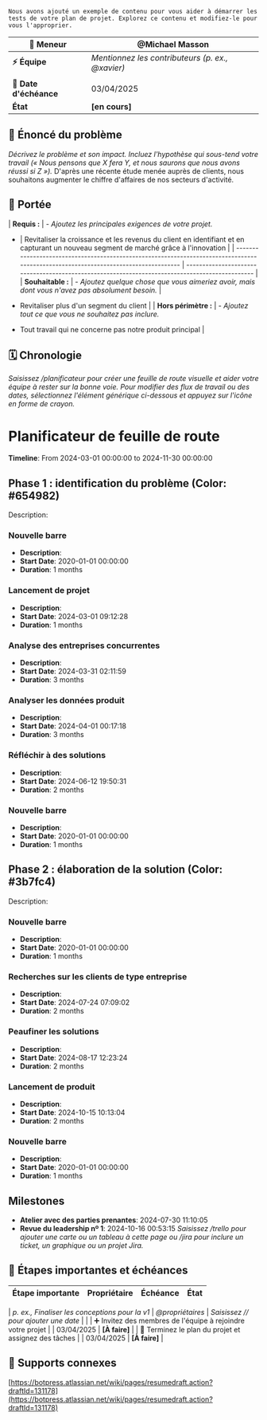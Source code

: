 ```info
Nous avons ajouté un exemple de contenu pour vous aider à démarrer les tests de votre plan de projet. Explorez ce contenu et modifiez-le pour vous l'approprier.
```

| **🚗 Meneur**          | @Michael Masson                                  |
| ---------------------- | ------------------------------------------------ |
| **⚡️ Équipe**         | _Mentionnez les contributeurs (p. ex., @xavier)_ |
|                        |
| **📆 Date d'échéance** | 03/04/2025                                       |
| **État**               | **[en cours]**                                   |

## 🤔 Énoncé du problème

_Décrivez le problème et son impact. Incluez l'hypothèse qui sous-tend votre travail (« Nous pensons que X fera Y, et nous saurons que nous avons réussi si Z »)._
D'après une récente étude menée auprès de clients, nous souhaitons augmenter le chiffre d'affaires de nos secteurs d'activité.

## 🎯 Portée

| **Requis :** | - _Ajoutez les principales exigences de votre projet._

- | Revitaliser la croissance et les revenus du client en identifiant et en capturant un nouveau segment de marché grâce à l'innovation |
  | ----------------------------------------------------------------------------------------------------------------------------------- | ----------------------------------------------------------------------------------------------- |
  | **Souhaitable :**                                                                                                                   | - _Ajoutez quelque chose que vous aimeriez avoir, mais dont vous n'avez pas absolument besoin._ |

- Revitaliser plus d'un segment du client |
  | **Hors périmètre :** | - _Ajoutez tout ce que vous ne souhaitez pas inclure._

- Tout travail qui ne concerne pas notre produit principal |

## 🗓 Chronologie

_Saisissez /planificateur pour créer une feuille de route visuelle et aider votre équipe à rester sur la bonne voie. Pour modifier des flux de travail ou des dates, sélectionnez l'élément générique ci-dessous et appuyez sur l'icône en forme de crayon._

# Planificateur de feuille de route

**Timeline**: From 2024-03-01 00:00:00 to 2024-11-30 00:00:00

## Phase 1 : identification du problème (Color: #654982)

Description:

### Nouvelle barre

- **Description**:
- **Start Date**: 2020-01-01 00:00:00
- **Duration**: 1 months

### Lancement de projet

- **Description**:
- **Start Date**: 2024-03-01 09:12:28
- **Duration**: 1 months

### Analyse des entreprises concurrentes

- **Description**:
- **Start Date**: 2024-03-31 02:11:59
- **Duration**: 3 months

### Analyser les données produit

- **Description**:
- **Start Date**: 2024-04-01 00:17:18
- **Duration**: 3 months

### Réfléchir à des solutions

- **Description**:
- **Start Date**: 2024-06-12 19:50:31
- **Duration**: 2 months

### Nouvelle barre

- **Description**:
- **Start Date**: 2020-01-01 00:00:00
- **Duration**: 1 months

## Phase 2 : élaboration de la solution (Color: #3b7fc4)

Description:

### Nouvelle barre

- **Description**:
- **Start Date**: 2020-01-01 00:00:00
- **Duration**: 1 months

### Recherches sur les clients de type entreprise

- **Description**:
- **Start Date**: 2024-07-24 07:09:02
- **Duration**: 2 months

### Peaufiner les solutions

- **Description**:
- **Start Date**: 2024-08-17 12:23:24
- **Duration**: 2 months

### Lancement de produit

- **Description**:
- **Start Date**: 2024-10-15 10:13:04
- **Duration**: 2 months

### Nouvelle barre

- **Description**:
- **Start Date**: 2020-01-01 00:00:00
- **Duration**: 1 months

## Milestones

- **Atelier avec des parties prenantes**: 2024-07-30 11:10:05
- **Revue du leadership nº 1**: 2024-10-16 00:53:15
  _Saisissez /trello pour ajouter une carte ou un tableau à cette page ou /jira pour inclure un ticket, un graphique ou un projet Jira._

## 🚩 Étapes importantes et échéances

| **Étape importante** | **Propriétaire** | **Échéance** | **État** |
| -------------------- | ---------------- | ------------ | -------- |

| _p. ex., Finaliser les conceptions pour la v1_
| _@propriétaires_
| _Saisissez // pour ajouter une date_
| |
| ➕ Invitez des membres de l'équipe à rejoindre votre projet | | 03/04/2025 | **[À faire]** |
| 🥳 Terminez le plan du projet et assignez des tâches | | 03/04/2025 | **[À faire]** |

## 🔗 Supports connexes

[https://botpress.atlassian.net/wiki/pages/resumedraft.action?draftId=131178](https://botpress.atlassian.net/wiki/pages/resumedraft.action?draftId=131178)
